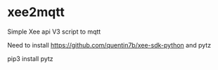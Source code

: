 # xee2mqtt
Simple Xee api V3 script to mqtt

Need to install https://github.com/quentin7b/xee-sdk-python and pytz

pip3 install pytz
